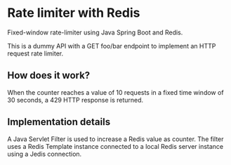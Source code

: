# Rate limiter with Redis

Fixed-window rate-limiter using Java Spring Boot and Redis.

This is a dummy API with a GET foo/bar endpoint to implement an HTTP request rate limiter.

## How does it work?

When the counter reaches a value of 10 requests in a fixed time window of 30 seconds, a 429 HTTP response is returned.

## Implementation details

A Java Servlet Filter is used to increase a Redis value as counter.  The filter uses a Redis Template instance connected to a local Redis server instance using a Jedis connection.

